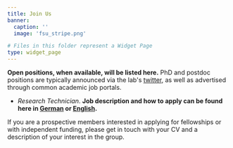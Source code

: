 ```yaml
---
title: Join Us
banner:
  caption: ''
  image: 'fsu_stripe.png'

# Files in this folder represent a Widget Page
type: widget_page
---
```


**Open positions, when available, will be listed here.** 
PhD and postdoc positions are typically announced via the lab's [twitter](https://twitter.com/ameliabarberphd), as well as advertised through common academic job portals. 

* *Research Technician*. **Job description and how to apply can be found here in [German](https://jobs.uni-jena.de/jobposting/5a9a008e0030c0d2f941d985d46a02103a6a31f50) or [English](https://jobs.uni-jena.de/jobposting/9abf6e379f8a94e896b9512fcf31dbffd700131e0).**

If you are a prospective members interested in applying for fellowships or with independent funding, please get in touch with your CV and a description of your interest in the group.
